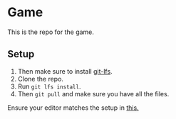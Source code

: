 # Game
This is the repo for the game. 

## Setup

1. Then make sure to install [git-lfs](https://github.com/git-lfs/git-lfs/wiki/Installation).
2. Clone the repo.
3. Run `git lfs install`.
4. Then `git pull` and make sure you have all the files.

Ensure your editor matches the setup in [this.](https://teams.microsoft.com/l/file/e58b8946-79af-4880-b268-e984c5f0321a?tenantId=b2e47f30-cd7d-4a4e-a5da-b18cf1a4151b&fileType=pdf&objectUrl=https%3A%2F%2Fuob.sharepoint.com%2Fteams%2Fgrp-COMS30043-TeamProject15%2FShared%20Documents%2FGeneral%2FUnity%20tutorial.pdf&baseUrl=https%3A%2F%2Fuob.sharepoint.com%2Fteams%2Fgrp-COMS30043-TeamProject15&serviceName=teams&threadId=19:edc73ffeba174ee89aa5d536520cf0b4@thread.tacv2&messageId=1612367427548&groupId=26d89ea7-418f-4a7e-8672-74c19c3bbe8c)
